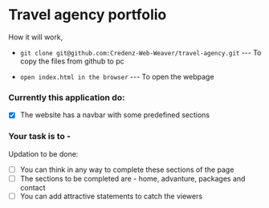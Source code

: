 # Travel agency portfolio

How it will work,

- `git clone git@github.com:Credenz-Web-Weaver/travel-agency.git` --- To copy the files from github to pc

- `open index.html in the browser` --- To open the webpage

### Currently this application do:

- [x] The website has a navbar with some predefined sections

### Your task is to -

Updation to be done:

- [ ] You can think in any way to complete these sections of the page
- [ ] The sections to be completed are - home, advanture, packages and contact
- [ ] You can add attractive statements to catch the viewers
